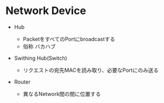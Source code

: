 # Network Device

* Hub
  * PacketをすべてのPortにbroadcastする
  * 俗称 バカハブ

* Swithing Hub(Switch)
  * リクエストの宛先MACを読み取り、必要なPortにのみ送る

* Router
  * 異なるNetwork間の間に位置する
